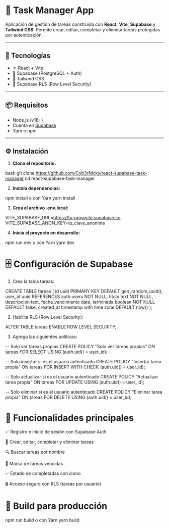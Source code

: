 # 📝 Task Manager App

Aplicación de gestión de tareas construida con **React**, **Vite**, **Supabase** y **Tailwind CSS**. Permite crear, editar, completar y eliminar tareas protegidas por autenticación.

---

## 🚀 Tecnologías

- ⚛️ React + Vite
- 🐘 Supabase (PostgreSQL + Auth)
- 💨 Tailwind CSS
- 🔐 Supabase RLS (Row Level Security)

---

## 📦 Requisitos

- Node.js (v18+)
- Cuenta en [Supabase](https://supabase.com/)
- Yarn o npm

---

## ⚙️ Instalación

1. **Clona el repositorio:**

bash
git clone https://github.com/Cyb3rNicky/react-supabase-task-manager
cd react-supabase-task-manager

2. **Instala dependencias:**

npm install
o con Yarn
yarn install

3. **Crea el archivo .env.local:**

VITE_SUPABASE_URL=https://tu-proyecto.supabase.co
VITE_SUPABASE_ANON_KEY=tu_clave_anonima

4. **Inicia el proyecto en desarrollo:**

npm run dev
o con Yarn
yarn dev


# 🗄️ Configuración de Supabase

1. Crea la tabla tareas:

CREATE TABLE tareas (
  id uuid PRIMARY KEY DEFAULT gen_random_uuid(),
  user_id uuid REFERENCES auth.users NOT NULL,
  titulo text NOT NULL,
  descripcion text,
  fecha_vencimiento date,
  terminada boolean NOT NULL DEFAULT false,
  created_at timestamp with time zone DEFAULT now()
);

2. Habilita RLS (Row Level Security):

ALTER TABLE tareas ENABLE ROW LEVEL SECURITY;

3. Agrega las siguientes políticas:

-- Solo ver tareas propias
CREATE POLICY "Solo ver tareas propias"
ON tareas FOR SELECT
USING (auth.uid() = user_id);

-- Solo insertar si es el usuario autenticado
CREATE POLICY "Insertar tarea propia"
ON tareas FOR INSERT
WITH CHECK (auth.uid() = user_id);

-- Solo actualizar si es el usuario autenticado
CREATE POLICY "Actualizar tarea propia"
ON tareas FOR UPDATE
USING (auth.uid() = user_id);

-- Solo eliminar si es el usuario autenticado
CREATE POLICY "Eliminar tarea propia"
ON tareas FOR DELETE
USING (auth.uid() = user_id);


# 🧪 Funcionalidades principales

✅ Registro e inicio de sesión con Supabase Auth

📝 Crear, editar, completar y eliminar tareas

🔍 Buscar tareas por nombre

📆 Marca de tareas vencidas

✅ Estado de completadas con ícono

🔒 Acceso seguro con RLS (tareas por usuario)


# 🧼 Build para producción

npm run build
o con Yarn
yarn build
